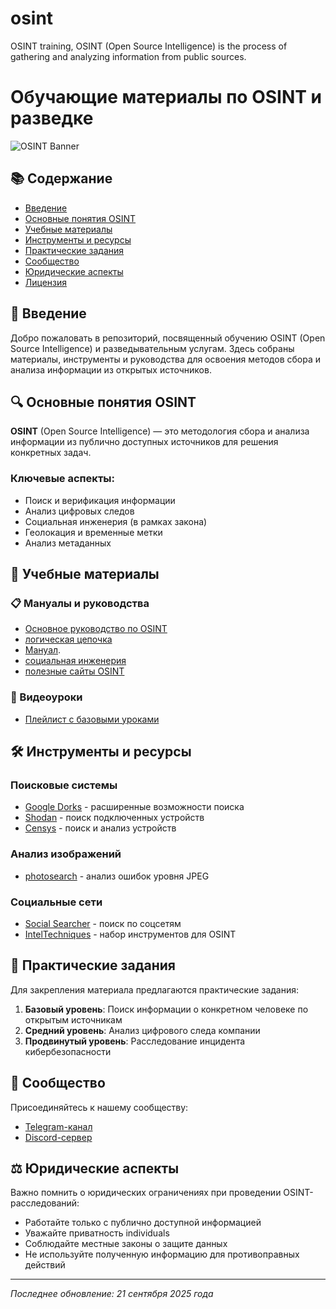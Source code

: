# osint
OSINT training, OSINT (Open Source Intelligence) is the process of gathering and analyzing information from public sources.

# Обучающие материалы по OSINT и разведке

![OSINT Banner](https://via.placeholder.com/800x200.png?text=OSINT+и+Разведывательные+Услуги)

## 📚 Содержание

- [Введение](#введение)
- [Основные понятия OSINT](#основные-понятия-osint)
- [Учебные материалы](#учебные-материалы)
- [Инструменты и ресурсы](#инструменты-и-ресурсы)
- [Практические задания](#практические-задания)
- [Сообщество](#сообщество)
- [Юридические аспекты](#юридические-аспекты)
- [Лицензия](#лицензия)

## 🎯 Введение

Добро пожаловать в репозиторий, посвященный обучению OSINT (Open Source Intelligence) и разведывательным услугам. Здесь собраны материалы, инструменты и руководства для освоения методов сбора и анализа информации из открытых источников.

## 🔍 Основные понятия OSINT

**OSINT** (Open Source Intelligence) — это методология сбора и анализа информации из публично доступных источников для решения конкретных задач.

### Ключевые аспекты:
- Поиск и верификация информации
- Анализ цифровых следов
- Социальная инженерия (в рамках закона)
- Геолокация и временные метки
- Анализ метаданных

## 📖 Учебные материалы

### 📋 Мануалы и руководства
- [Основное руководство по OSINT](https://github.com/FederalSourse/osint/blob/main/intelligence%20service.txt)
- [логическая цепочка](https://github.com/FederalSourse/osint/blob/main/logical%20chain.txt)
- [Мануал](https://github.com/FederalSourse/osint/blob/main/manual.txt).
- [социальная инженерия](https://github.com/FederalSourse/osint/blob/main/social%20engineering.txt)
- [полезные сайты OSINT](https://github.com/FederalSourse/osint/blob/main/useful%20websites.txt)
### 🎥 Видеоуроки
- [Плейлист с базовыми уроками](https://youtu.be/nJ30BExZlEw?si=ON8ZTN8lZr6DOsNL)

## 🛠️ Инструменты и ресурсы

### Поисковые системы
- [Google Dorks](https://www.google.com/) - расширенные возможности поиска
- [Shodan](https://www.shodan.io/) - поиск подключенных устройств
- [Censys](https://censys.io/) - поиск и анализ устройств

### Анализ изображений
- [photosearch](https://fotoforensics.com/) - анализ ошибок уровня JPEG


### Социальные сети
- [Social Searcher](https://www.social-searcher.com/) - поиск по соцсетям
- [IntelTechniques](https://inteltechniques.com/tools/) - набор инструментов для OSINT

## 🧪 Практические задания

Для закрепления материала предлагаются практические задания:

1. **Базовый уровень**: Поиск информации о конкретном человеке по открытым источникам
2. **Средний уровень**: Анализ цифрового следа компании
3. **Продвинутый уровень**: Расследование инцидента кибербезопасности

## 👥 Сообщество

Присоединяйтесь к нашему сообществу:
- [Telegram-канал](https://t.me/+K9-YfW2cNWVhMjAy)
- [Discord-сервер]()

## ⚖️ Юридические аспекты

Важно помнить о юридических ограничениях при проведении OSINT-расследований:
- Работайте только с публично доступной информацией
- Уважайте приватность individuals
- Соблюдайте местные законы о защите данных
- Не используйте полученную информацию для противоправных действий


---

*Последнее обновление: 21 сентября 2025 года*
